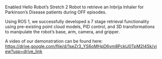 Enabled Hello Robot’s Stretch 2 Robot to retrieve an Inbrija Inhaler for Parkinson’s Disease patients during OFF episodes.

Using ROS 1, we successfully developed a 7 stage retrieval functionality using pre-existing point cloud models, PID control, and 3D transformations to manipulate the robot’s base, arm, camera, and gripper.

A video of our demonstration can be found here: https://drive.google.com/file/d/1seZr3_YS6oMHpD6ym8PcklJ0TpM2I4Sk/view?usp=drive_link
